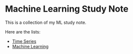 # Machine Learning Study Note

This is a collection of my ML study note. 

Here are the lists:

- [Time Series](https://github.com/kh4vv/ML_Study_Note/blob/origin/Time_Series/Readme.MD)
- [Machine Learning](https://github.com/kh4vv/ML_Study_Note/blob/origin/ML/Readme.MD)
